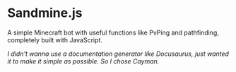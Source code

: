 # Sandmine.js
A simple Minecraft bot with useful functions like PvPing and pathfinding, completely built with JavaScript.



*I didn't wanna use a documentation generator like Docusaurus, just wanted it to make it simple as possible. So I chose Cayman.*
